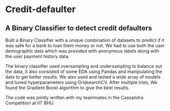 # Credit-defaulter

## A Binary Classifier to detect credit defaulters

Built a Binary Classifier with a unique combination of datasets to predict if it was safe for a bank to loan them money or not. We had to use both the user demographic data which was provided with anonymous labels along with the user payment history data. 

The binary classifier used oversampling and undersampling to balance out the data, it also consisted of some EDA using Pandas and manipulating the data to get better results. 
We also used and tested a wide array of models and tuned hyperparameters using GridsearchCV. After multiple tries, We found the Gradient Boost algorithm to give the best results. 

The code was jointly written with my teammates in the Cassandra Competition at IIT BHU.  

